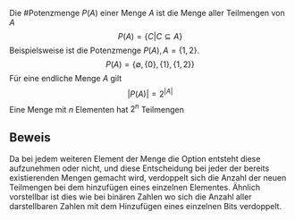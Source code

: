 Die #Potenzmenge $P(A)$ einer Menge $A$ ist die Menge aller Teilmengen von $A$
$$
P(A)=\{C|C\subseteq A\}
$$
Beispielsweise ist die Potenzmenge $P(A), A= \{1,2\}$.
$$
P(A)=\{\emptyset,\{0\},\{1\},\{1,2\}\}
$$
Für eine endliche Menge $A$ gilt
$$
|P(A)|=2^{|A|}
$$
Eine Menge mit $n$ Elementen hat $2^{n}$ Teilmengen

## Beweis
Da bei jedem weiteren Element der Menge die Option entsteht diese aufzunehmen oder nicht, und diese Entscheidung bei jeder der bereits existierenden Mengen gemacht wird, verdoppelt sich die Anzahl der neuen Teilmengen bei dem hinzufügen eines einzelnen Elementes. Ähnlich vorstellbar ist dies wie bei binären Zahlen wo sich die Anzahl aller darstellbaren Zahlen mit dem Hinzufügen eines einzelnen Bits verdoppelt.